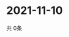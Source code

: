 # 2021-11-10
  共 0条

  <!-- BEGIN -->
  <!-- 最后更新时间Wed Nov 10 2021 21:02:27 GMT+0000 (Coordinated Universal Time) -->
  
  <!-- END -->
  
  